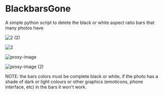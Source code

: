 # BlackbarsGone
A simple python script to delete the black or white aspect ratio bars that many photos have.


![2 (2)](https://github.com/masterofobzene/BlackbarsGone/assets/94469116/2ce30407-01ac-4b09-8fe9-097032fc5377)

![2](https://github.com/masterofobzene/BlackbarsGone/assets/94469116/8341dce6-4f0e-470a-9f3c-d0985fcf3880)


![proxy-image](https://github.com/masterofobzene/BlackbarsGone/assets/94469116/106077ae-7ad2-496f-b556-16506bda1a6b)

![proxy-image (2)](https://github.com/masterofobzene/BlackbarsGone/assets/94469116/1f430c3e-e465-4a88-a5d3-e9885a462219)



NOTE: the bars colors must be complete black or white, if the photo has a shade of dark or light colours or other graphics (emoticons, phone interface, etc) in the bars it won't work.
